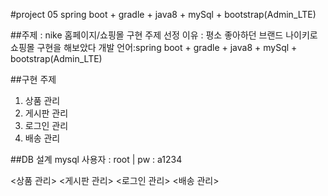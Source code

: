 #project 05
spring boot + gradle + java8 + mySql + bootstrap(Admin_LTE)

##주제 : nike 홈페이지/쇼핑몰 구현
주제 선정 이유 : 평소 좋아하던 브랜드 나이키로 쇼핑몰 구현을 해보았다
개발 언어:spring boot + gradle + java8 + mySql + bootstrap(Admin_LTE)

##구현 주제
1. 상품 관리
2. 게시판 관리
3. 로그인 관리
4. 배송 관리

##DB 설계
mysql 사용자 : root | pw : a1234

<상품 관리>
<게시판 관리>
<로그인 관리>
<배송 관리>
